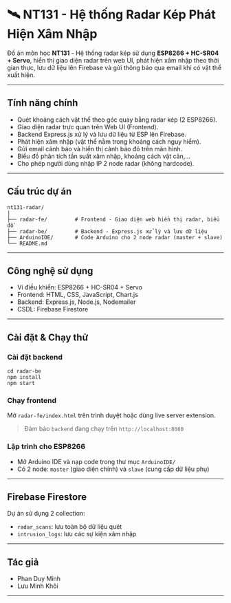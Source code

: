 
# 🛰️ NT131 - Hệ thống Radar Kép Phát Hiện Xâm Nhập

Đồ án môn học **NT131** - Hệ thống radar kép sử dụng **ESP8266 + HC-SR04 + Servo**, hiển thị giao diện radar trên web UI, phát hiện xâm nhập theo thời gian thực, lưu dữ liệu lên Firebase và gửi thông báo qua email khi có vật thể xuất hiện.

---

## Tính năng chính
- Quét khoảng cách vật thể theo góc quay bằng radar kép (2 ESP8266).
- Giao diện radar trực quan trên Web UI (Frontend).
- Backend Express.js xử lý và lưu dữ liệu từ ESP lên Firebase.
- Phát hiện xâm nhập (vật thể nằm trong khoảng cách nguy hiểm).
- Gửi email cảnh báo và hiển thị cảnh báo đỏ trên màn hình.
- Biểu đồ phân tích tần suất xâm nhập, khoảng cách vật cản,...
- Cho phép người dùng nhập IP 2 node radar (không hardcode).

---

## Cấu trúc dự án

```
nt131-radar/
│
├── radar-fe/         # Frontend - Giao diện web hiển thị radar, biểu đồ
├── radar-be/         # Backend - Express.js xử lý và lưu dữ liệu
├── ArduinoIDE/       # Code Arduino cho 2 node radar (master + slave)
└── README.md
```

---

## Công nghệ sử dụng

- Vi điều khiển: ESP8266 + HC-SR04 + Servo
- Frontend: HTML, CSS, JavaScript, Chart.js
- Backend: Express.js, Node.js, Nodemailer
- CSDL: Firebase Firestore

---

## Cài đặt & Chạy thử

### Cài đặt backend

```
cd radar-be
npm install
npm start
```

### Chạy frontend

Mở `radar-fe/index.html` trên trình duyệt hoặc dùng live server extension.

> Đảm bảo `backend` đang chạy trên `http://localhost:8080`

### Lập trình cho ESP8266

* Mở Arduino IDE và nạp code trong thư mục `ArduinoIDE/`
* Có 2 node: `master` (giao diện chính) và `slave` (cung cấp dữ liệu phụ)

---

## Firebase Firestore

Dự án sử dụng 2 collection:

* `radar_scans`: lưu toàn bộ dữ liệu quét
* `intrusion_logs`: lưu các sự kiện xâm nhập

---

## Tác giả

* Phan Duy Minh
* Lưu Minh Khôi

---

